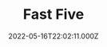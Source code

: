 ---
title: "Fast Five"
year: 2011
date: 2022-05-16T22:02:11.000Z
permalink: /almanac/movies/2022-05-16-fast-five/index.html
link: https://letterboxd.com/rknightuk/film/fast-five/3/
rating: 3
---